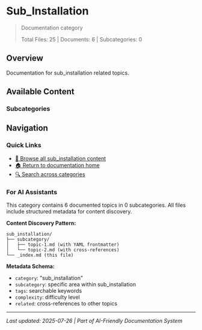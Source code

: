 # Sub_Installation

> Documentation category
>
> Total Files: 25 | Documents: 6 | Subcategories: 0

## Overview

Documentation for sub_installation related topics.

## Available Content

### Subcategories

## Navigation

### Quick Links
- [📁 Browse all sub_installation content](./)
- [🏠 Return to documentation home](../README.md)
- [🔍 Search across categories](../README.md#navigation-guide)

### For AI Assistants

This category contains 6 documented topics in 0 subcategories. All files include structured metadata for content discovery.

**Content Discovery Pattern:**
```
sub_installation/
├── subcategory/
│   ├── topic-1.md (with YAML frontmatter)
│   └── topic-2.md (with cross-references)
└── _index.md (this file)
```

**Metadata Schema:**
- `category`: "sub_installation"
- `subcategory`: specific area within sub_installation
- `tags`: searchable keywords
- `complexity`: difficulty level
- `related`: cross-references to other topics

---

*Last updated: 2025-07-26 | Part of AI-Friendly Documentation System*
